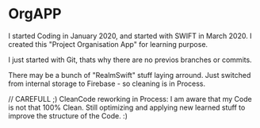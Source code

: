 # OrgAPP
I started Coding in January 2020, and started with SWIFT in March 2020.
I created this "Project Organisation App" for learning purpose.

I just started with Git, thats why there are no previos branches or commits.

There may be a bunch of "RealmSwift" stuff laying arround.
Just switched from internal storage to Firebase - so cleaning is in Process.

// CAREFULL ;)
CleanCode reworking in Process:
I am aware that my Code is not that 100% Clean.
Still optimizing and applying new learned stuff to improve the structure of the Code. :)
